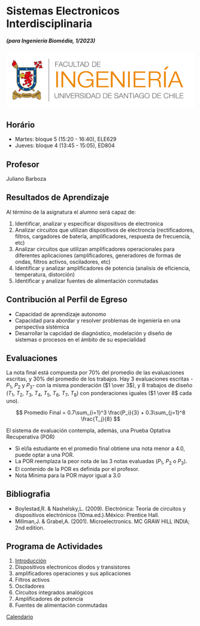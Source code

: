 # Sistemas Electronicos Interdisciplinaria
##### (para Ingeniería Biomédia, 1/2023)

![FING](img/logo_fing.png?raw=true "FING")


## Horário
- Martes: bloque 5 (15:20 - 16:40), ELE629
- Jueves: bloque 4 (13:45 - 15:05), ED804

## Profesor

Juliano Barboza

## Resultados de Aprendizaje

Al término de la asignatura el alumno será capaz de:
1. Identificar, analizar y especificar dispositivos de electronica
1. Analizar circuitos que utilizan dispositivos de electroncia (rectificadores, filtros, cargadores de batería, amplificadores, respuesta de frecuencia, etc)
1. Analizar circuitos que utilizan amplificadores operacionales para diferentes aplicaciones (amplificadores, generadores de formas de ondas, filtros activos, osciladores, etc)
1. Identificar y analizar amplificadores de potencia (analisis de eficiencia, temperatura, distorción)
1. Identificar y analizar fuentes de alimentación conmutadas

## Contribución al Perfil de Egreso
- Capacidad de aprendizaje autonomo
- Capacidad para abordar y resolver problemas de ingeniería en una perspectiva sistémica
- Desarrollar la capcidad de diagnóstico, modelación y diseño de sistemas o procesos en el ámbito de su especialidad

## Evaluaciones

La nota final está compuesta por 70% del promedio de las evaluaciones escritas, y 30% del promedio de los trabajos. Hay 3 evaluaciones escritas - $P_1$, $P_2$ y $P_3$- con la misma ponderación ($1 \over 3$), y 8 trabajos de diseño ($T_1$, $T_2$, $T_3$, $T_4$, $T_5$, $T_6$, $T_7$, $T_8$) con ponderaciones iguales ($1 \over 8$ cada uno).

$$ Promedio Final = 0.7\sum_{i=1}^3 \frac{P_i}{3} + 0.3\sum_{j=1}^8 \frac{T_j}{8} $$

El sistema de evaluación contempla, además, una Prueba Optativa Recuperativa (POR)

- Si el/la estudiante en el promedio final obtiene una nota menor a 4.0, puede optar a una POR.
- La POR reemplaza la peor nota de las 3 notas
evaluadas ($P_1$, $P_2$ o $P_3$).
- El contenido de la POR es definida por el profesor.
- Nota Mínima para la POR mayor igual a 3.0

## Bibliografia
- Boylestad,R. & Nashelsky,L. (2009). Electrónica: Teoría de circuitos y dispositivos electrónicos (10ma.ed.).México: Prentice Hall.
- Millman,J. & Grabel,A. (2001). Microelectronics. MC GRAW HILL INDIA; 2nd edition.

## Programa de Actividades

1. [Introducción](01_Introduccion.md)
1. Dispositivos electronicos diodos y transistores
1. amplificadores operaciones y sus aplicaciones
1. Filtros activos
1. Osciladores
1. Circuitos integrados analógicos
1. Amplificadores de potencia
1. Fuentes de alimentación conmutadas

[Calendario](CALENDAR.md)
